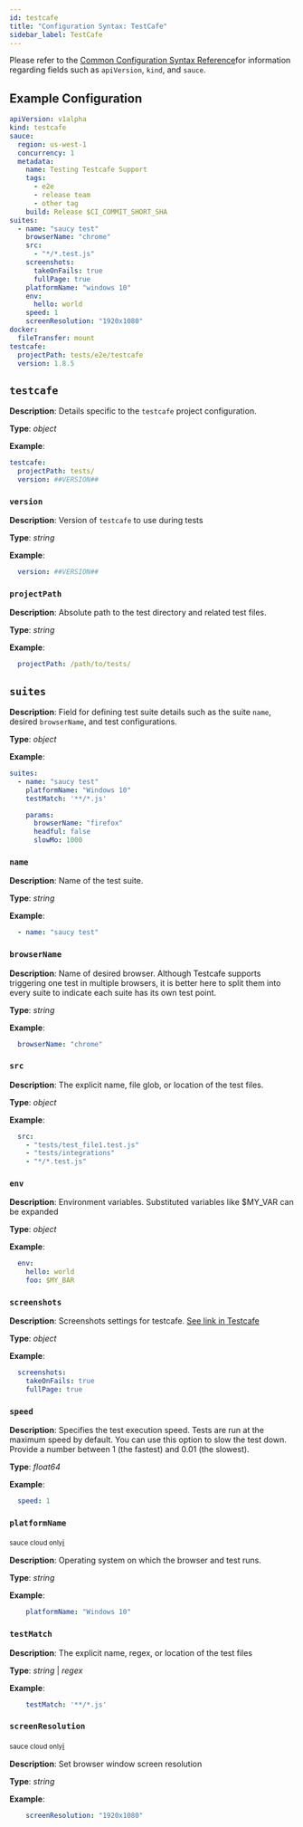 ```yaml
---
id: testcafe
title: "Configuration Syntax: TestCafe"
sidebar_label: TestCafe
---
```


Please refer to the [Common Configuration Syntax Reference](/testrunner-toolkit/configuration#common-syntax-reference)for information regarding fields such as `apiVersion`, `kind`, and `sauce`.

## Example Configuration

```yaml
apiVersion: v1alpha
kind: testcafe
sauce:
  region: us-west-1
  concurrency: 1
  metadata:
    name: Testing Testcafe Support
    tags:
      - e2e
      - release team
      - other tag
    build: Release $CI_COMMIT_SHORT_SHA
suites:
  - name: "saucy test"
    browserName: "chrome"
    src:
      - "*/*.test.js"
    screenshots:
      takeOnFails: true
      fullPage: true
    platformName: "windows 10"
    env:
      hello: world
    speed: 1
    screenResolution: "1920x1080"
docker:
  fileTransfer: mount
testcafe:
  projectPath: tests/e2e/testcafe
  version: 1.8.5
```

## `testcafe`

__Description__: Details specific to the `testcafe` project configuration.

__Type__: *object*

__Example__:
```yaml
testcafe:
  projectPath: tests/
  version: ##VERSION##
```

### `version`

__Description__: Version of `testcafe` to use during tests

__Type__: *string*

__Example__:
```yaml
  version: ##VERSION##
```

### `projectPath`

__Description__: Absolute path to the test directory and related test files.

__Type__: *string*

__Example__:
```yaml
  projectPath: /path/to/tests/
```

## `suites`

__Description__: Field for defining test suite details such as the suite `name`, desired `browserName`, and test configurations.

__Type__: *object*

__Example__:
```yaml
suites:
  - name: "saucy test"
    platformName: "Windows 10"
    testMatch: '**/*.js'

    params:
      browserName: "firefox"
      headful: false
      slowMo: 1000
```

### `name`

__Description__: Name of the test suite.

__Type__: *string*

__Example__:
```yaml
  - name: "saucy test"
```

### `browserName`

__Description__: Name of desired browser. Although Testcafe supports triggering one test in multiple browsers, it is better here to split them into every suite to indicate each suite has its own test point.

__Type__: *string*

__Example__:
```yaml
  browserName: "chrome"
```

### `src`

__Description__: The explicit name, file glob, or location of the test files.

__Type__: *object*

__Example__:
```yaml
  src:
    - "tests/test_file1.test.js"
    - "tests/integrations"
    - "*/*.test.js"
```

### `env`

__Description__: Environment variables. Substituted variables like $MY_VAR can be expanded

__Type__: *object*

__Example__:
```yaml
  env:
    hello: world
    foo: $MY_BAR
```

### `screenshots`

__Description__: Screenshots settings for testcafe. [See link in Testcafe](https://devexpress.github.io/testcafe/documentation/reference/configuration-file.html#screenshots)

__Type__: *object*

__Example__:
```yaml
  screenshots:
    takeOnFails: true
    fullPage: true
```

### `speed`

__Description__: Specifies the test execution speed. Tests are run at the maximum speed by default. You can use this option to slow the test down. Provide a number between 1 (the fastest) and 0.01 (the slowest).

__Type__: *float64*

__Example__:
```yaml
  speed: 1
```

### `platformName`

<p><small><Highlight color="#ad1415">sauce cloud only</Highlight></small><a href="/testrunner-toolkit/running-tests#test-on-sauce-labs">ℹ</a></p>

__Description__: Operating system on which the browser and test runs.

__Type__: *string*

__Example__:
```yaml
    platformName: "Windows 10"
```

### `testMatch`

__Description__: The explicit name, regex, or location of the test files

__Type__: *string* | *regex*

__Example__:
```yaml
    testMatch: '**/*.js'
```

### `screenResolution`

<p><small><Highlight color="#ad1415">sauce cloud only</Highlight></small><a href="/testrunner-toolkit/running-tests#test-on-sauce-labs">ℹ</a></p>

__Description__: Set browser window screen resolution

__Type__: *string*

__Example__:
```yaml
    screenResolution: "1920x1080"
```
